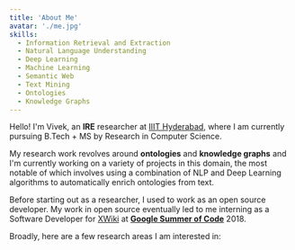 ```yaml
---
title: 'About Me'
avatar: './me.jpg'
skills:
  - Information Retrieval and Extraction
  - Natural Language Understanding
  - Deep Learning
  - Machine Learning
  - Semantic Web
  - Text Mining
  - Ontologies
  - Knowledge Graphs
---
```


Hello! I'm Vivek, an **IRE** researcher at [IIIT Hyderabad](https://www.iiit.ac.in/), where I am currently pursuing B.Tech + MS by Research in Computer Science.

My research work revolves around **ontologies** and **knowledge graphs** and I'm currently working on a variety of projects in this domain, the most notable of which involves using a combination of NLP and Deep Learning algorithms to automatically enrich ontologies from text.

Before starting out as a researcher, I used to work as an open source developer. My work in open source eventually led to me interning as a Software Developer for [XWiki](https://www.xwiki.org/xwiki/bin/view/Main/WebHome) at [**Google Summer of Code**](https://summerofcode.withgoogle.com/) 2018.

Broadly, here are a few research areas I am interested in:
